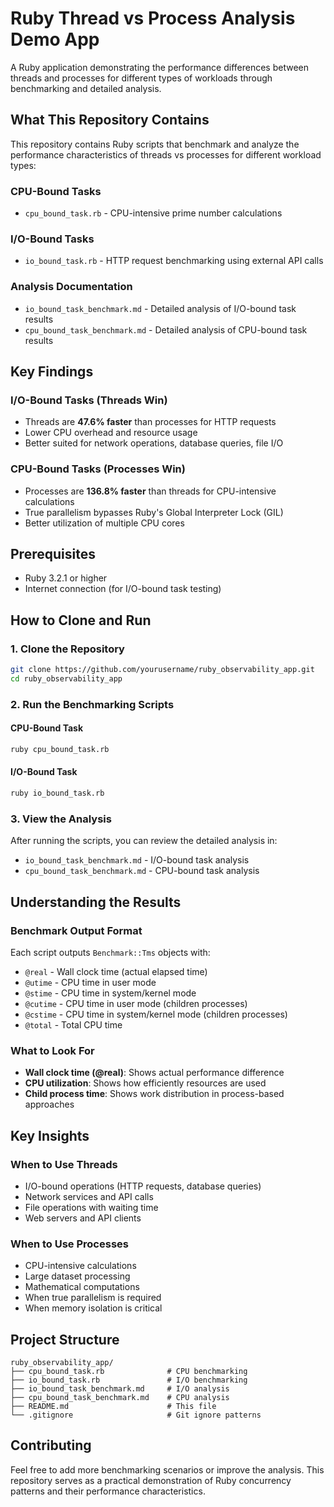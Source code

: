 # Ruby Thread vs Process Analysis Demo App

A Ruby application demonstrating the performance differences between threads and processes for different types of workloads through benchmarking and detailed analysis.

## What This Repository Contains

This repository contains Ruby scripts that benchmark and analyze the performance characteristics of threads vs processes for different workload types:

### **CPU-Bound Tasks**
- `cpu_bound_task.rb` - CPU-intensive prime number calculations

### **I/O-Bound Tasks**
- `io_bound_task.rb` - HTTP request benchmarking using external API calls

### **Analysis Documentation**
- `io_bound_task_benchmark.md` - Detailed analysis of I/O-bound task results
- `cpu_bound_task_benchmark.md` - Detailed analysis of CPU-bound task results

## Key Findings

### **I/O-Bound Tasks (Threads Win)**
- Threads are **47.6% faster** than processes for HTTP requests
- Lower CPU overhead and resource usage
- Better suited for network operations, database queries, file I/O

### **CPU-Bound Tasks (Processes Win)**
- Processes are **136.8% faster** than threads for CPU-intensive calculations
- True parallelism bypasses Ruby's Global Interpreter Lock (GIL)
- Better utilization of multiple CPU cores

## Prerequisites

- Ruby 3.2.1 or higher
- Internet connection (for I/O-bound task testing)

## How to Clone and Run

### 1. Clone the Repository
```bash
git clone https://github.com/yourusername/ruby_observability_app.git
cd ruby_observability_app
```

### 2. Run the Benchmarking Scripts

#### **CPU-Bound Task**
```bash
ruby cpu_bound_task.rb
```

#### **I/O-Bound Task**
```bash
ruby io_bound_task.rb
```

### 3. View the Analysis
After running the scripts, you can review the detailed analysis in:
- `io_bound_task_benchmark.md` - I/O-bound task analysis
- `cpu_bound_task_benchmark.md` - CPU-bound task analysis

## Understanding the Results

### **Benchmark Output Format**
Each script outputs `Benchmark::Tms` objects with:
- `@real` - Wall clock time (actual elapsed time)
- `@utime` - CPU time in user mode
- `@stime` - CPU time in system/kernel mode
- `@cutime` - CPU time in user mode (children processes)
- `@cstime` - CPU time in system/kernel mode (children processes)
- `@total` - Total CPU time

### **What to Look For**
- **Wall clock time (@real)**: Shows actual performance difference
- **CPU utilization**: Shows how efficiently resources are used
- **Child process time**: Shows work distribution in process-based approaches

## Key Insights

### **When to Use Threads**
- I/O-bound operations (HTTP requests, database queries)
- Network services and API calls
- File operations with waiting time
- Web servers and API clients

### **When to Use Processes**
- CPU-intensive calculations
- Large dataset processing
- Mathematical computations
- When true parallelism is required
- When memory isolation is critical

## Project Structure

```
ruby_observability_app/
├── cpu_bound_task.rb              # CPU benchmarking
├── io_bound_task.rb               # I/O benchmarking
├── io_bound_task_benchmark.md     # I/O analysis
├── cpu_bound_task_benchmark.md    # CPU analysis
├── README.md                      # This file
└── .gitignore                     # Git ignore patterns
```

## Contributing

Feel free to add more benchmarking scenarios or improve the analysis. This repository serves as a practical demonstration of Ruby concurrency patterns and their performance characteristics. 